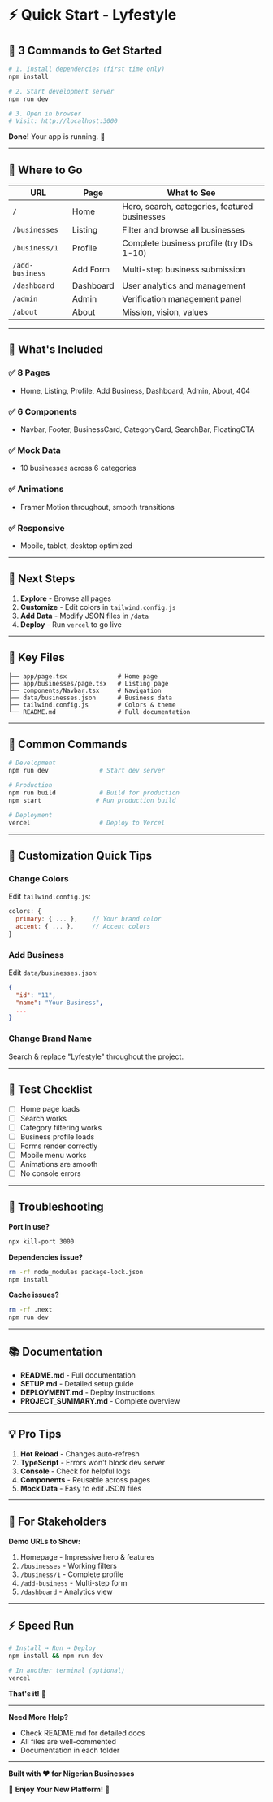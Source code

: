 # ⚡ Quick Start - Lyfestyle

## 🚀 3 Commands to Get Started

```bash
# 1. Install dependencies (first time only)
npm install

# 2. Start development server
npm run dev

# 3. Open in browser
# Visit: http://localhost:3000
```

**Done!** Your app is running. 🎉

---

## 📍 Where to Go

| URL | Page | What to See |
|-----|------|-------------|
| `/` | Home | Hero, search, categories, featured businesses |
| `/businesses` | Listing | Filter and browse all businesses |
| `/business/1` | Profile | Complete business profile (try IDs 1-10) |
| `/add-business` | Add Form | Multi-step business submission |
| `/dashboard` | Dashboard | User analytics and management |
| `/admin` | Admin | Verification management panel |
| `/about` | About | Mission, vision, values |

---

## 🎨 What's Included

### ✅ 8 Pages
- Home, Listing, Profile, Add Business, Dashboard, Admin, About, 404

### ✅ 6 Components  
- Navbar, Footer, BusinessCard, CategoryCard, SearchBar, FloatingCTA

### ✅ Mock Data
- 10 businesses across 6 categories

### ✅ Animations
- Framer Motion throughout, smooth transitions

### ✅ Responsive
- Mobile, tablet, desktop optimized

---

## 🎯 Next Steps

1. **Explore** - Browse all pages
2. **Customize** - Edit colors in `tailwind.config.js`
3. **Add Data** - Modify JSON files in `/data`
4. **Deploy** - Run `vercel` to go live

---

## 📝 Key Files

```
├── app/page.tsx              # Home page
├── app/businesses/page.tsx   # Listing page
├── components/Navbar.tsx     # Navigation
├── data/businesses.json      # Business data
├── tailwind.config.js        # Colors & theme
└── README.md                 # Full documentation
```

---

## 🔧 Common Commands

```bash
# Development
npm run dev              # Start dev server

# Production
npm run build            # Build for production
npm start               # Run production build

# Deployment
vercel                   # Deploy to Vercel
```

---

## 🎨 Customization Quick Tips

### Change Colors
Edit `tailwind.config.js`:
```js
colors: {
  primary: { ... },    // Your brand color
  accent: { ... },     // Accent colors
}
```

### Add Business
Edit `data/businesses.json`:
```json
{
  "id": "11",
  "name": "Your Business",
  ...
}
```

### Change Brand Name
Search & replace "Lyfestyle" throughout the project.

---

## 📱 Test Checklist

- [ ] Home page loads
- [ ] Search works
- [ ] Category filtering works
- [ ] Business profile loads
- [ ] Forms render correctly
- [ ] Mobile menu works
- [ ] Animations are smooth
- [ ] No console errors

---

## 🐛 Troubleshooting

**Port in use?**
```bash
npx kill-port 3000
```

**Dependencies issue?**
```bash
rm -rf node_modules package-lock.json
npm install
```

**Cache issues?**
```bash
rm -rf .next
npm run dev
```

---

## 📚 Documentation

- **README.md** - Full documentation
- **SETUP.md** - Detailed setup guide
- **DEPLOYMENT.md** - Deploy instructions
- **PROJECT_SUMMARY.md** - Complete overview

---

## 💡 Pro Tips

1. **Hot Reload** - Changes auto-refresh
2. **TypeScript** - Errors won't block dev server
3. **Console** - Check for helpful logs
4. **Components** - Reusable across pages
5. **Mock Data** - Easy to edit JSON files

---

## 🎯 For Stakeholders

**Demo URLs to Show:**
1. Homepage - Impressive hero & features
2. `/businesses` - Working filters
3. `/business/1` - Complete profile
4. `/add-business` - Multi-step form
5. `/dashboard` - Analytics view

---

## ⚡ Speed Run

```bash
# Install → Run → Deploy
npm install && npm run dev

# In another terminal (optional)
vercel
```

**That's it!** 🚀

---

**Need More Help?**
- Check README.md for detailed docs
- All files are well-commented
- Documentation in each folder

---

**Built with ❤️ for Nigerian Businesses**

🎊 **Enjoy Your New Platform!** 🎊

